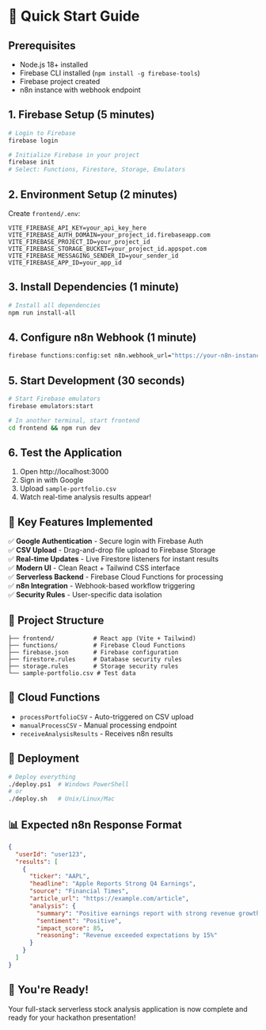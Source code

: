 # 🚀 Quick Start Guide

## Prerequisites
- Node.js 18+ installed
- Firebase CLI installed (`npm install -g firebase-tools`)
- Firebase project created
- n8n instance with webhook endpoint

## 1. Firebase Setup (5 minutes)

```bash
# Login to Firebase
firebase login

# Initialize Firebase in your project
firebase init
# Select: Functions, Firestore, Storage, Emulators
```

## 2. Environment Setup (2 minutes)

Create `frontend/.env`:
```env
VITE_FIREBASE_API_KEY=your_api_key_here
VITE_FIREBASE_AUTH_DOMAIN=your_project_id.firebaseapp.com
VITE_FIREBASE_PROJECT_ID=your_project_id
VITE_FIREBASE_STORAGE_BUCKET=your_project_id.appspot.com
VITE_FIREBASE_MESSAGING_SENDER_ID=your_sender_id
VITE_FIREBASE_APP_ID=your_app_id
```

## 3. Install Dependencies (1 minute)

```bash
# Install all dependencies
npm run install-all
```

## 4. Configure n8n Webhook (1 minute)

```bash
firebase functions:config:set n8n.webhook_url="https://your-n8n-instance.com/webhook/your-webhook-id"
```

## 5. Start Development (30 seconds)

```bash
# Start Firebase emulators
firebase emulators:start

# In another terminal, start frontend
cd frontend && npm run dev
```

## 6. Test the Application

1. Open http://localhost:3000
2. Sign in with Google
3. Upload `sample-portfolio.csv`
4. Watch real-time analysis results appear!

## 🎯 Key Features Implemented

✅ **Google Authentication** - Secure login with Firebase Auth  
✅ **CSV Upload** - Drag-and-drop file upload to Firebase Storage  
✅ **Real-time Updates** - Live Firestore listeners for instant results  
✅ **Modern UI** - Clean React + Tailwind CSS interface  
✅ **Serverless Backend** - Firebase Cloud Functions for processing  
✅ **n8n Integration** - Webhook-based workflow triggering  
✅ **Security Rules** - User-specific data isolation  

## 📁 Project Structure

```
├── frontend/           # React app (Vite + Tailwind)
├── functions/          # Firebase Cloud Functions
├── firebase.json       # Firebase configuration
├── firestore.rules     # Database security rules
├── storage.rules       # Storage security rules
└── sample-portfolio.csv # Test data
```

## 🔧 Cloud Functions

- `processPortfolioCSV` - Auto-triggered on CSV upload
- `manualProcessCSV` - Manual processing endpoint
- `receiveAnalysisResults` - Receives n8n results

## 🚀 Deployment

```bash
# Deploy everything
./deploy.ps1  # Windows PowerShell
# or
./deploy.sh   # Unix/Linux/Mac
```

## 📊 Expected n8n Response Format

```json
{
  "userId": "user123",
  "results": [
    {
      "ticker": "AAPL",
      "headline": "Apple Reports Strong Q4 Earnings",
      "source": "Financial Times",
      "article_url": "https://example.com/article",
      "analysis": {
        "summary": "Positive earnings report with strong revenue growth",
        "sentiment": "Positive",
        "impact_score": 85,
        "reasoning": "Revenue exceeded expectations by 15%"
      }
    }
  ]
}
```

## 🎉 You're Ready!

Your full-stack serverless stock analysis application is now complete and ready for your hackathon presentation!
